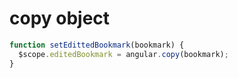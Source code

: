 


# copy object

```js
function setEdittedBookmark(bookmark) {
  $scope.editedBookmark = angular.copy(bookmark);
}

```
